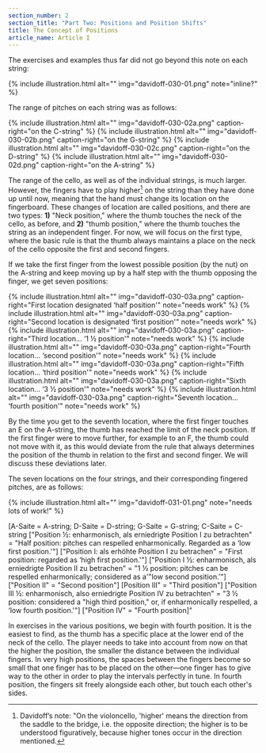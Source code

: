 ```yaml
---
section_number: 2
section_title: "Part Two: Positions and Position Shifts"
title: The Concept of Positions
article_name: Article I
---
```


The exercises and examples thus far did not go beyond this note on each string:

{% include illustration.html alt="" img="davidoff-030-01.png" note="inline?" %}

The range of pitches on each string was as follows:

<div class="row justify-content-center">
<div class="col-md-6">
{% include illustration.html alt="" img="davidoff-030-02a.png" caption-right="on the C-string" %}
{% include illustration.html alt="" img="davidoff-030-02b.png" caption-right="on the G-string" %}
{% include illustration.html alt="" img="davidoff-030-02c.png" caption-right="on the D-string" %}
{% include illustration.html alt="" img="davidoff-030-02d.png" caption-right="on the A-string" %}
</div>
</div>

The range of the cello, as well as of the individual strings, is much larger. However, the fingers have to play higher[^3] on the string than they have done up until now, meaning that the hand must change its location on the fingerboard.
These changes of location are called positions, and there are two types: **1)** "Neck position," where the thumb touches the neck of the cello, as before, and **2)** "thumb position," where the thumb touches the string as an independent finger.
For now, we will focus on the first type, where the basic rule is that the thumb always maintains a place on the neck of the cello opposite the first and second fingers.

[^3]: Davidoff’s note: "On the violoncello, 'higher' means the direction from the saddle to the bridge, i.e. the opposite direction; the higher is to be understood figuratively, because higher tones occur in the direction mentioned.

If we take the first finger from the lowest possible position (by the nut) on the A-string and keep moving up by a half step with the thumb opposing the finger, we get seven positions:

<div class="row justify-content-center">
<div class="col-md-7">
{% include illustration.html alt="" img="davidoff-030-03a.png" caption-right="First location designated ‘half position'" note="needs work" %}
{% include illustration.html alt="" img="davidoff-030-03a.png" caption-right="Second location is designated ‘first position'" note="needs work" %}
{% include illustration.html alt="" img="davidoff-030-03a.png" caption-right="Third location… ‘1 ½ position'" note="needs work" %}
{% include illustration.html alt="" img="davidoff-030-03a.png" caption-right="Fourth location… ‘second position'" note="needs work" %}
{% include illustration.html alt="" img="davidoff-030-03a.png" caption-right="Fifth location… ‘third position'" note="needs work" %}
{% include illustration.html alt="" img="davidoff-030-03a.png" caption-right="Sixth location… ‘3 ½ position'" note="needs work" %}
{% include illustration.html alt="" img="davidoff-030-03a.png" caption-right="Seventh location… ‘fourth position'" note="needs work" %}
</div>
</div>

By the time you get to the seventh location, where the first finger touches an E on the A-string, the thumb has reached the limit of the neck position. If the first finger were to move further, for example to an F, the thumb could not move with it, as this would deviate from the rule that always determines the position of the thumb in relation to the first and second finger. We will discuss these deviations later.

The seven locations on the four strings, and their corresponding fingered pitches, are as follows:

{% include illustration.html alt="" img="davidoff-031-01.png" note="needs lots of work!" %}

[A-Saite = A-string; D-Saite = D-string; G-Saite = G-string; C-Saite = C-string
["Position ½: enharmonisch, als erniedrigte Position I zu betrachten" = "Half position: pitches can respelled enharmonically. Regarded as a ‘low first position.'"]
["Position I: als erhöhte Position I zu betrachen" = "First position: regarded as ‘high first position.'"]
["Position I ½: enharmonisch, als erniedrigte Position II zu betrachen" = "1 ½ position: pitches can be respelled enharmonically; considered as a'"low second position.'"]
["Position II" = "Second position"]
[Position III" = "Third position"]
["Position III ½: enharmonisch, also erniedrigte Position IV zu betrachten" = "3 ½ position: considered a "high third position," or, if enharmonically respelled, a ‘low fourth position.'"]
["Position IV" = "Fourth position]"

In exercises in the various positions, we begin with fourth position. It is the easiest to find, as the thumb has a specific place at the lower end of the neck of the cello. The player needs to take into account from now on that the higher the position, the smaller the distance between the individual fingers. In very high positions, the spaces between the fingers become so small that one finger has to be placed on the other—one finger has to give way to the other in order to play the intervals perfectly in tune. In fourth position, the fingers sit freely alongside each other, but touch each other's sides.

